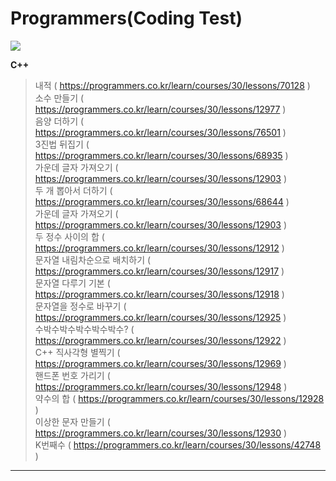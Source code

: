 # Programmers(Coding Test)
<img src="https://img.shields.io/badge/C%2B%2B-00599C?style=flat-square&logo=C%2B%2B&logoColor=white"/></a>

**C++**
> 내적 ( https://programmers.co.kr/learn/courses/30/lessons/70128 )   
> 소수 만들기 ( https://programmers.co.kr/learn/courses/30/lessons/12977 )  
> 음양 더하기 ( https://programmers.co.kr/learn/courses/30/lessons/76501 )  
> 3진법 뒤집기 ( https://programmers.co.kr/learn/courses/30/lessons/68935 )  
> 가운데 글자 가져오기 ( https://programmers.co.kr/learn/courses/30/lessons/12903 )  
> 두 개 뽑아서 더하기 ( https://programmers.co.kr/learn/courses/30/lessons/68644 )  
> 가운데 글자 가져오기 ( https://programmers.co.kr/learn/courses/30/lessons/12903 )  
> 두 정수 사이의 합 ( https://programmers.co.kr/learn/courses/30/lessons/12912 )  
> 문자열 내림차순으로 배치하기 ( https://programmers.co.kr/learn/courses/30/lessons/12917 )  
> 문자열 다루기 기본 ( https://programmers.co.kr/learn/courses/30/lessons/12918 )  
> 문자열을 정수로 바꾸기 ( https://programmers.co.kr/learn/courses/30/lessons/12925 )  
> 수박수박수박수박수박수? ( https://programmers.co.kr/learn/courses/30/lessons/12922 )  
> C++ 직사각형 별찍기 ( https://programmers.co.kr/learn/courses/30/lessons/12969 )  
> 핸드폰 번호 가리기 ( https://programmers.co.kr/learn/courses/30/lessons/12948 )  
> 약수의 합 ( https://programmers.co.kr/learn/courses/30/lessons/12928 )  
> 이상한 문자 만들기 ( https://programmers.co.kr/learn/courses/30/lessons/12930 )  
> K번째수 ( https://programmers.co.kr/learn/courses/30/lessons/42748 )
---
